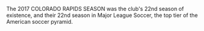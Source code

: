 The 2017 COLORADO RAPIDS SEASON was the club's 22nd season of existence, and their 22nd season in Major League Soccer, the top tier of the American soccer pyramid.
